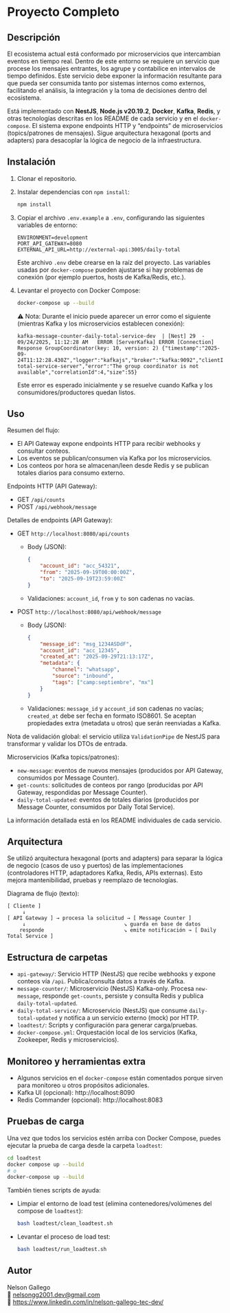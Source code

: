 # Proyecto Completo

## Descripción
El ecosistema actual está conformado por microservicios que intercambian eventos en tiempo real. Dentro de este entorno se requiere un servicio que procese los mensajes entrantes, los agrupe y contabilice en intervalos de tiempo definidos. Este servicio debe exponer la información resultante para que pueda ser consumida tanto por sistemas internos como externos, facilitando el análisis, la integración y la toma de decisiones dentro del ecosistema.

Está implementado con **NestJS**, **Node.js v20.19.2**, **Docker**, **Kafka**, **Redis**, y otras tecnologías descritas en los README de cada servicio y en el `docker-compose`. El sistema expone endpoints HTTP y “endpoints” de microservicios (topics/patrones de mensajes). Sigue arquitectura hexagonal (ports and adapters) para desacoplar la lógica de negocio de la infraestructura.

## Instalación
1. Clonar el repositorio.
2. Instalar dependencias con `npm install`:
	```bash
	npm install
	```
3. Copiar el archivo `.env.example` a `.env`, configurando las siguientes variables de entorno:

	```
	ENVIRONMENT=development
	PORT_API_GATEWAY=8080
	EXTERNAL_API_URL=http://external-api:3005/daily-total
	```

	Este archivo `.env` debe crearse en la raíz del proyecto. Las variables usadas por `docker-compose` pueden ajustarse si hay problemas de conexión (por ejemplo puertos, hosts de Kafka/Redis, etc.).

4. Levantar el proyecto con Docker Compose:
	```bash
	docker-compose up --build
	```

	⚠️ Nota: Durante el inicio puede aparecer un error como el siguiente (mientras Kafka y los microservicios establecen conexión):

	```
	kafka-message-counter-daily-total-service-dev  | [Nest] 29  - 09/24/2025, 11:12:28 AM   ERROR [ServerKafka] ERROR [Connection] Response GroupCoordinator(key: 10, version: 2) {"timestamp":"2025-09-24T11:12:28.430Z","logger":"kafkajs","broker":"kafka:9092","clientId":"daily-total-service-server","error":"The group coordinator is not available","correlationId":4,"size":55}
	```

	Este error es esperado inicialmente y se resuelve cuando Kafka y los consumidores/productores quedan listos.

## Uso
Resumen del flujo:
- El API Gateway expone endpoints HTTP para recibir webhooks y consultar conteos.
- Los eventos se publican/consumen vía Kafka por los microservicios.
- Los conteos por hora se almacenan/leen desde Redis y se publican totales diarios para consumo externo.

Endpoints HTTP (API Gateway):
- GET `/api/counts`
- POST `/api/webhook/message`

Detalles de endpoints (API Gateway):
- GET `http://localhost:8080/api/counts`
	- Body (JSON):
		```json
		{
			"account_id": "acc_54321",
			"from": "2025-09-19T00:00:00Z",
			"to": "2025-09-19T23:59:00Z"
		}
		```
	- Validaciones: `account_id`, `from` y `to` son cadenas no vacías.

- POST `http://localhost:8080/api/webhook/message`
	- Body (JSON):
		```json
		{
			"message_id": "msg_1234ASDdF",
			"account_id": "acc_12345",
			"created_at": "2025-09-29T21:13:17Z",
			"metadata": {
				"channel": "whatsapp",
				"source": "inbound",
				"tags": ["camp:septiembre", "mx"]
			}
		}
		```
	- Validaciones: `message_id` y `account_id` son cadenas no vacías; `created_at` debe ser fecha en formato ISO8601. Se aceptan propiedades extra (metadata u otros) que serán reenviadas a Kafka.

Nota de validación global: el servicio utiliza `ValidationPipe` de NestJS para transformar y validar los DTOs de entrada.

Microservicios (Kafka topics/patrones):
- `new-message`: eventos de nuevos mensajes (producidos por API Gateway, consumidos por Message Counter).
- `get-counts`: solicitudes de conteos por rango (producidas por API Gateway, respondidas por Message Counter).
- `daily-total-updated`: eventos de totales diarios (producidos por Message Counter, consumidos por Daily Total Service).

La información detallada está en los README individuales de cada servicio.

## Arquitectura
Se utilizó arquitectura hexagonal (ports and adapters) para separar la lógica de negocio (casos de uso y puertos) de las implementaciones (controladores HTTP, adaptadores Kafka, Redis, APIs externas). Esto mejora mantenibilidad, pruebas y reemplazo de tecnologías.

Diagrama de flujo (texto):

```
[ Cliente ] 
	 ↓
[ API Gateway ] → procesa la solicitud → [ Message Counter ]
	 ↓                                ↘ guarda en base de datos
	responde                          ↘ emite notificación → [ Daily Total Service ]
```

## Estructura de carpetas
- `api-gateway/`: Servicio HTTP (NestJS) que recibe webhooks y expone conteos vía `/api`. Publica/consulta datos a través de Kafka.
- `message-counter/`: Microservicio (NestJS) Kafka-only. Procesa `new-message`, responde `get-counts`, persiste y consulta Redis y publica `daily-total-updated`.
- `daily-total-service/`: Microservicio (NestJS) que consume `daily-total-updated` y notifica a un servicio externo (mock) por HTTP.
- `loadtest/`: Scripts y configuración para generar carga/pruebas.
- `docker-compose.yml`: Orquestación local de los servicios (Kafka, Zookeeper, Redis y microservicios).

## Monitoreo y herramientas extra
- Algunos servicios en el `docker-compose` están comentados porque sirven para monitoreo u otros propósitos adicionales.
- Kafka UI (opcional): http://localhost:8090
- Redis Commander (opcional): http://localhost:8083

## Pruebas de carga
Una vez que todos los servicios estén arriba con Docker Compose, puedes ejecutar la prueba de carga desde la carpeta `loadtest`:

```bash
cd loadtest
docker compose up --build
# o
docker-compose up --build
```

También tienes scripts de ayuda:
- Limpiar el entorno de load test (elimina contenedores/volúmenes del compose de `loadtest`):
	```bash
	bash loadtest/clean_loadtest.sh
	```
- Levantar el proceso de load test:
	```bash
	bash loadtest/run_loadtest.sh
	```

## Autor
Nelson Gallego  
📧 nelsongg2001.dev@gmail.com  
🔗 https://www.linkedin.com/in/nelson-gallego-tec-dev/

